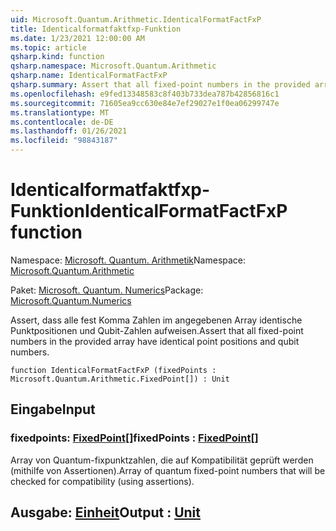 ```yaml
---
uid: Microsoft.Quantum.Arithmetic.IdenticalFormatFactFxP
title: Identicalformatfaktfxp-Funktion
ms.date: 1/23/2021 12:00:00 AM
ms.topic: article
qsharp.kind: function
qsharp.namespace: Microsoft.Quantum.Arithmetic
qsharp.name: IdenticalFormatFactFxP
qsharp.summary: Assert that all fixed-point numbers in the provided array have identical point positions and qubit numbers.
ms.openlocfilehash: e9fed13348583c8f403b733dea787b42856816c1
ms.sourcegitcommit: 71605ea9cc630e84e7ef29027e1f0ea06299747e
ms.translationtype: MT
ms.contentlocale: de-DE
ms.lasthandoff: 01/26/2021
ms.locfileid: "98843187"
---
```

# <a name="identicalformatfactfxp-function"></a><span data-ttu-id="bc10f-102">Identicalformatfaktfxp-Funktion</span><span class="sxs-lookup"><span data-stu-id="bc10f-102">IdenticalFormatFactFxP function</span></span>

<span data-ttu-id="bc10f-103">Namespace: [Microsoft. Quantum. Arithmetik](xref:Microsoft.Quantum.Arithmetic)</span><span class="sxs-lookup"><span data-stu-id="bc10f-103">Namespace: [Microsoft.Quantum.Arithmetic](xref:Microsoft.Quantum.Arithmetic)</span></span>

<span data-ttu-id="bc10f-104">Paket: [Microsoft. Quantum. Numerics](https://nuget.org/packages/Microsoft.Quantum.Numerics)</span><span class="sxs-lookup"><span data-stu-id="bc10f-104">Package: [Microsoft.Quantum.Numerics](https://nuget.org/packages/Microsoft.Quantum.Numerics)</span></span>


<span data-ttu-id="bc10f-105">Assert, dass alle fest Komma Zahlen im angegebenen Array identische Punktpositionen und Qubit-Zahlen aufweisen.</span><span class="sxs-lookup"><span data-stu-id="bc10f-105">Assert that all fixed-point numbers in the provided array have identical point positions and qubit numbers.</span></span>

```qsharp
function IdenticalFormatFactFxP (fixedPoints : Microsoft.Quantum.Arithmetic.FixedPoint[]) : Unit
```


## <a name="input"></a><span data-ttu-id="bc10f-106">Eingabe</span><span class="sxs-lookup"><span data-stu-id="bc10f-106">Input</span></span>

### <a name="fixedpoints--fixedpoint"></a><span data-ttu-id="bc10f-107">fixedpoints: [FixedPoint](xref:Microsoft.Quantum.Arithmetic.FixedPoint)[]</span><span class="sxs-lookup"><span data-stu-id="bc10f-107">fixedPoints : [FixedPoint](xref:Microsoft.Quantum.Arithmetic.FixedPoint)[]</span></span>

<span data-ttu-id="bc10f-108">Array von Quantum-fixpunktzahlen, die auf Kompatibilität geprüft werden (mithilfe von Assertionen).</span><span class="sxs-lookup"><span data-stu-id="bc10f-108">Array of quantum fixed-point numbers that will be checked for compatibility (using assertions).</span></span>



## <a name="output--unit"></a><span data-ttu-id="bc10f-109">Ausgabe: [Einheit](xref:microsoft.quantum.lang-ref.unit)</span><span class="sxs-lookup"><span data-stu-id="bc10f-109">Output : [Unit](xref:microsoft.quantum.lang-ref.unit)</span></span>

